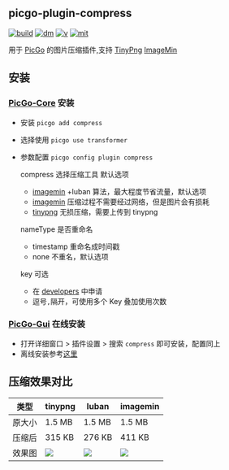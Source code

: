## picgo-plugin-compress

[![build](https://img.shields.io/github/workflow/status/juzisang/picgo-plugin-compress/NPMPublish/master?color=brightgreen)](https://github.com/JuZiSang/picgo-plugin-compress/actions)
[![dm](https://img.shields.io/npm/dm/picgo-plugin-compress?color=brightgreen)](https://npmcharts.com/compare/picgo-plugin-compress?minimal=true)
[![v](https://img.shields.io/npm/v/picgo-plugin-compress?color=brightgreen)](https://www.npmjs.com/package/picgo-plugin-compress)
[![mit](https://img.shields.io/badge/license-mit-brightgreen.svg)](https://github.com/JuZiSang/picgo-plugin-compress/blob/master/LICENSE)

用于 [PicGo](https://github.com/Molunerfinn/PicGo) 的图片压缩插件,支持 [TinyPng](https://tinypng.com/) [ImageMin](https://github.com/imagemin/imagemin)

## 安装

### [PicGo-Core](https://github.com/PicGo/PicGo-Core) 安装

- 安装 `picgo add compress`

- 选择使用 `picgo use transformer`

- 参数配置 `picgo config plugin compress`

  compress 选择压缩工具
  默认选项

  - [imagemin](https://github.com/imagemin/imagemin) +luban 算法，最大程度节省流量，默认选项
  - [imagemin](https://github.com/imagemin/imagemin) 压缩过程不需要经过网络，但是图片会有损耗
  - [tinypng](https://tinypng.com/) 无损压缩，需要上传到 tinypng

  nameType 是否重命名

  - timestamp 重命名成时间戳
  - none 不重名，默认选项

  key 可选

  - 在 [developers](https://tinypng.com/developers) 中申请
  - 逗号`,`隔开，可使用多个 Key 叠加使用次数

### [PicGo-Gui](https://github.com/Molunerfinn/PicGo) 在线安装

- 打开详细窗口 > 插件设置 > 搜索 `compress` 即可安装，配置同上
- 离线安装参考[这里](https://picgo.github.io/PicGo-Core-Doc/zh/dev-guide/deploy.html#gui%E6%8F%92%E4%BB%B6)

## 压缩效果对比

| 类型   | tinypng                                                                                        | luban                                                                                        | imagemin                                                                                        |
| ------ | ---------------------------------------------------------------------------------------------- | -------------------------------------------------------------------------------------------- | ----------------------------------------------------------------------------------------------- |
| 原大小 | 1.5 MB                                                                                         | 1.5 MB                                                                                       | 1.5 MB                                                                                          |
| 压缩后 | 315 KB                                                                                         | 276 KB                                                                                       | 411 KB                                                                                          |
| 效果图 | ![](https://raw.githubusercontent.com/JuZiSang/picgo-plugin-compress/master/tests/tinypng.png) | ![](https://raw.githubusercontent.com/JuZiSang/picgo-plugin-compress/master/tests/luban.png) | ![](https://raw.githubusercontent.com/JuZiSang/picgo-plugin-compress/master/tests/imagemin.png) |
